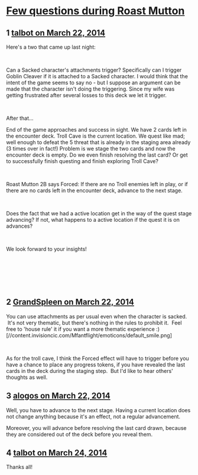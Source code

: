 # [Few questions during Roast Mutton](https://community.fantasyflightgames.com/topic/102023-few-questions-during-roast-mutton/)

## 1 [talbot on March 22, 2014](https://community.fantasyflightgames.com/topic/102023-few-questions-during-roast-mutton/?do=findComment&comment=1022417)

Here's a two that came up last night:

 

Can a Sacked character's attachments trigger? Specifically can I trigger Goblin Cleaver if it is attached to a Sacked character. I would think that the intent of the game seems to say no - but I suppose an argument can be made that the character isn't doing the triggering. Since my wife was getting frustrated after several losses to this deck we let it trigger.

 

After that...

End of the game approaches and success in sight. We have 2 cards left in the encounter deck. Troll Cave is the current location. We quest like mad; well enough to defeat the 5 threat that is already in the staging area already (3 times over in fact!) Problem is we stage the two cards and now the encounter deck is empty. Do we even finish resolving the last card? Or get to successfully finish questing and finish exploring Troll Cave?

 

Roast Mutton 2B says Forced: If there are no Troll enemies left in play, or if there are no cards left in the encounter deck, advance to the next stage.

 

Does the fact that we had a active location get in the way of the quest stage advancing? If not, what happens to a active location if the quest it is on advances?

 

We look forward to your insights!

 

 

 

## 2 [GrandSpleen on March 22, 2014](https://community.fantasyflightgames.com/topic/102023-few-questions-during-roast-mutton/?do=findComment&comment=1022478)

You can use attachments as per usual even when the character is sacked.  It's not very thematic, but there's nothing in the rules to prohibit it.  Feel free to 'house rule' it if you want a more thematic experience :) [//content.invisioncic.com/Mfantflight/emoticons/default_smile.png]

 

As for the troll cave, I think the Forced effect will have to trigger before you have a chance to place any progress tokens, if you have revealed the last cards in the deck during the staging step.  But I'd like to hear others' thoughts as well.

## 3 [alogos on March 22, 2014](https://community.fantasyflightgames.com/topic/102023-few-questions-during-roast-mutton/?do=findComment&comment=1022672)

Well, you have to advance to the next stage. Having a current location does not change anything because it's an effect, not a regular advancement.

Moreover, you will advance before resolving the last card drawn, because they are considered out of the deck before you reveal them.

## 4 [talbot on March 24, 2014](https://community.fantasyflightgames.com/topic/102023-few-questions-during-roast-mutton/?do=findComment&comment=1024613)

Thanks all!

